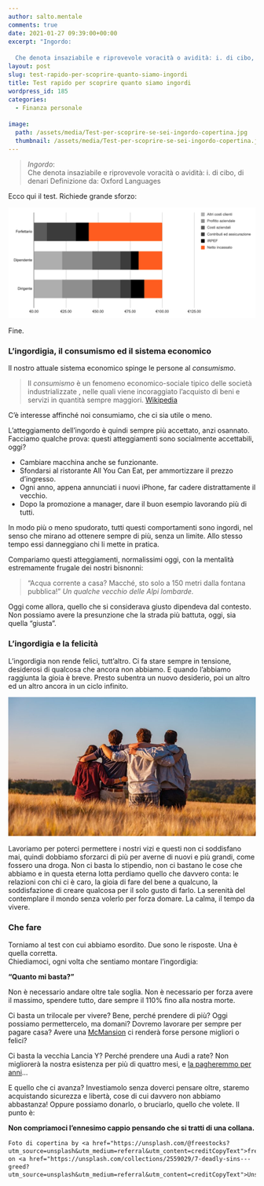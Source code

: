 ```yaml
---
author: salto.mentale
comments: true
date: 2021-01-27 09:39:00+00:00
excerpt: "Ingordo:

  Che denota insaziabile e riprovevole voracità o avidità: i. di cibo, di denari"
layout: post
slug: test-rapido-per-scoprire-quanto-siamo-ingordi
title: Test rapido per scoprire quanto siamo ingordi
wordpress_id: 185
categories:
  - Finanza personale

image:
  path: /assets/media/Test-per-scoprire-se-sei-ingordo-copertina.jpg
  thumbnail: /assets/media/Test-per-scoprire-se-sei-ingordo-copertina.jpg
---
```


> _Ingordo_:  
> Che denota insaziabile e riprovevole voracità o avidità: i. di cibo, di denari
> Definizione da: Oxford Languages

Ecco qui il test. Richiede grande sforzo:

![](/assets/media/image.png)

Fine.

### L’ingordigia, il consumismo ed il sistema economico

Il nostro attuale sistema economico spinge le persone al _consumismo_.

> Il _consumismo_ è un fenomeno economico-sociale tipico delle società industrializzate , nelle quali viene incoraggiato l’acquisto di beni e servizi in quantità sempre maggiori.
> [Wikipedia](https://it.wikipedia.org/wiki/Consumismo)

C’è interesse affinché noi consumiamo, che ci sia utile o meno.

L’atteggiamento dell’ingordo è quindi sempre più accettato, anzi osannato. Facciamo qualche prova: questi atteggiamenti sono socialmente accettabili, oggi?

- Cambiare macchina anche se funzionante.
- Sfondarsi al ristorante All You Can Eat, per ammortizzare il prezzo d’ingresso.
- Ogni anno, appena annunciati i nuovi iPhone, far cadere distrattamente il vecchio.
- Dopo la promozione a manager, dare il buon esempio lavorando più di tutti.

In modo più o meno spudorato, tutti questi comportamenti sono ingordi, nel senso che mirano ad ottenere sempre di più, senza un limite. Allo stesso tempo essi danneggiano chi li mette in pratica.

Compariamo questi atteggiamenti, normalissimi oggi, con la mentalità estremamente frugale dei nostri bisnonni:

> “Acqua corrente a casa? Macché, sto solo a 150 metri dalla fontana pubblica!”
> _Un qualche vecchio delle Alpi lombarde._

Oggi come allora, quello che si considerava giusto dipendeva dal contesto. Non possiamo avere la presunzione che la strada più battuta, oggi, sia quella “giusta”.

### L’ingordigia e la felicità

L’ingordigia non rende felici, tutt’altro. Ci fa stare sempre in tensione, desiderosi di qualcosa che ancora non abbiamo. E quando l’abbiamo raggiunta la gioia è breve. Presto subentra un nuovo desiderio, poi un altro ed un altro ancora in un ciclo infinito.

![](/assets/media/image-1.png)

Lavoriamo per poterci permettere i nostri vizi e questi non ci soddisfano mai, quindi dobbiamo sforzarci di più per averne di nuovi e più grandi, come fossero una droga. Non ci basta lo stipendio, non ci bastano le cose che abbiamo e in questa eterna lotta perdiamo quello che davvero conta: le relazioni con chi ci è caro, la gioia di fare del bene a qualcuno, la soddisfazione di creare qualcosa per il solo gusto di farlo. La serenità del contemplare il mondo senza volerlo per forza domare. La calma, il tempo da vivere.

### Che fare

Torniamo al test con cui abbiamo esordito. Due sono le risposte. Una è quella corretta.  
Chiediamoci, ogni volta che sentiamo montare l’ingordigia:

**“Quanto mi basta?”**

Non è necessario andare oltre tale soglia. Non è necessario per forza avere il massimo, spendere tutto, dare sempre il 110% fino alla nostra morte.

Ci basta un trilocale per vivere? Bene, perché prendere di più? Oggi possiamo permettercelo, ma domani? Dovremo lavorare per sempre per pagare casa? Avere una [McMansion](https://en.wikipedia.org/wiki/McMansion) ci renderà forse persone migliori o felici?

Ci basta la vecchia Lancia Y? Perché prendere una Audi a rate? Non migliorerà la nostra esistenza per più di quattro mesi, e [la pagheremmo per anni](/stai-regalandoti-carbone/)…

E quello che ci avanza? Investiamolo senza doverci pensare oltre, staremo acquistando sicurezza e libertà, cose di cui davvero non abbiamo abbastanza! Oppure possiamo donarlo, o bruciarlo, quello che volete. Il punto è:

**Non compriamoci l’ennesimo cappio pensando che si tratti di una collana.**

    Foto di copertina by <a href="https://unsplash.com/@freestocks?utm_source=unsplash&utm_medium=referral&utm_content=creditCopyText">freestocks</a> on <a href="https://unsplash.com/collections/2559029/7-deadly-sins---greed?utm_source=unsplash&utm_medium=referral&utm_content=creditCopyText">Unsplash</a>
